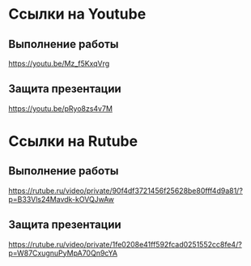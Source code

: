 # Ссылки на Youtube

## Выполнение работы
https://youtu.be/Mz_f5KxqVrg

## Защита презентации 
https://youtu.be/pRyo8zs4v7M

# Ссылки на Rutube

## Выполнение работы
https://rutube.ru/video/private/90f4df3721456f25628be80fff4d9a81/?p=B33Vls24Mavdk-kOVQJwAw

## Защита презентации 
https://rutube.ru/video/private/1fe0208e41ff592fcad0251552cc8fe4/?p=W87CxugnuPyMpA70Qn9cYA

